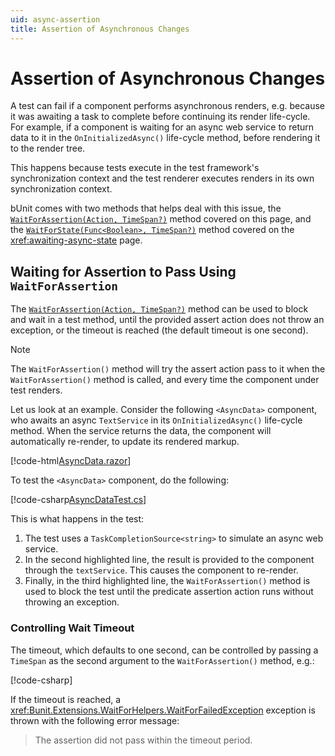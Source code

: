```yaml
---
uid: async-assertion
title: Assertion of Asynchronous Changes
---
```


# Assertion of Asynchronous Changes

A test can fail if a component performs asynchronous renders, e.g. because it was awaiting a task to complete before continuing its render life-cycle. For example, if a component is waiting for an async web service to return data to it in the `OnInitializedAsync()` life-cycle method, before rendering it to the render tree.

This happens because tests execute in the test framework's synchronization context and the test renderer executes renders in its own synchronization context.

bUnit comes with two methods that helps deal with this issue, the [`WaitForAssertion(Action, TimeSpan?)`](xref:Bunit.RenderedFragmentWaitForHelperExtensions.WaitForAssertion(Bunit.IRenderedFragmentBase,System.Action,System.Nullable{System.TimeSpan})) method covered on this page, and the [`WaitForState(Func<Boolean>, TimeSpan?)`](xref:Bunit.RenderedFragmentWaitForHelperExtensions.WaitForState(Bunit.IRenderedFragmentBase,System.Func{System.Boolean},System.Nullable{System.TimeSpan})) method covered on the <xref:awaiting-async-state> page.

## Waiting for Assertion to Pass Using `WaitForAssertion`

The [`WaitForAssertion(Action, TimeSpan?)`](xref:Bunit.RenderedFragmentWaitForHelperExtensions.WaitForAssertion(Bunit.IRenderedFragmentBase,System.Action,System.Nullable{System.TimeSpan})) method can be used to block and wait in a test method, until the provided assert action does not throw an exception, or the timeout is reached (the default timeout is one second).

> [!NOTE]
> The `WaitForAssertion()` method will try the assert action pass to it when the `WaitForAssertion()` method is called, and every time the component under test renders.

Let us look at an example. Consider the following `<AsyncData>` component, who awaits an async `TextService` in its `OnInitializedAsync()` life-cycle method. When the service returns the data, the component will automatically re-render, to update its rendered markup. 

[!code-html[AsyncData.razor](../../../samples/components/AsyncData.razor)]

To test the `<AsyncData>` component, do the following:

[!code-csharp[AsyncDataTest.cs](../../../samples/tests/xunit/AsyncDataTest.cs?start=54&end=65&highlight=3,9,12)]

This is what happens in the test:

1. The test uses a `TaskCompletionSource<string>` to simulate an async web service.
2. In the second highlighted line, the result is provided to the component through the `textService`. This causes the component to re-render.
3. Finally, in the third highlighted line, the `WaitForAssertion()` method is used to block the test until the predicate assertion action runs without throwing an exception.
 
### Controlling Wait Timeout

The timeout, which defaults to one second, can be controlled by passing a `TimeSpan` as the second argument to the `WaitForAssertion()` method, e.g.:

[!code-csharp[](../../../samples/tests/xunit/AsyncDataTest.cs?start=66&end=66)]

If the timeout is reached, a <xref:Bunit.Extensions.WaitForHelpers.WaitForFailedException> exception is thrown with the following error message:

> The assertion did not pass within the timeout period.